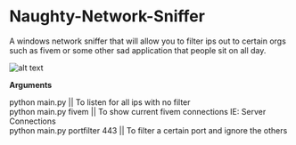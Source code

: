 # Naughty-Network-Sniffer
A windows network sniffer that will allow you to filter ips out to certain orgs such as fivem or some other sad application that people sit on all day.



![alt text](https://cdn.discordapp.com/attachments/828153883309244440/1063428836433342474/image.png)


**Arguments**

python main.py || To listen for all ips with no filter\
python main.py fivem || To show current fivem connections IE: Server Connections\
python main.py portfilter 443 || To filter a certain port and ignore the others
